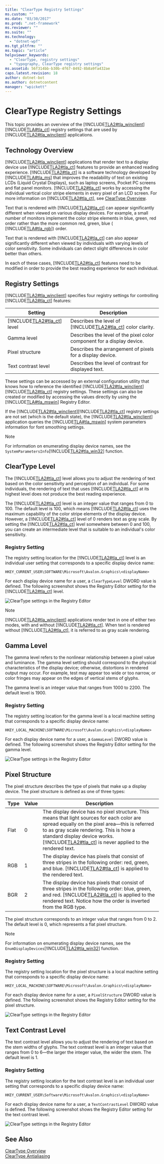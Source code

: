 ```yaml
---
title: "ClearType Registry Settings"
ms.custom: ""
ms.date: "03/30/2017"
ms.prod: ".net-framework"
ms.reviewer: ""
ms.suite: ""
ms.technology: 
  - "dotnet-wpf"
ms.tgt_pltfrm: ""
ms.topic: "article"
helpviewer_keywords: 
  - "ClearType, registry settings"
  - "typography, ClearType registry settings"
ms.assetid: 56f314bb-b30b-4f67-8492-8b8a9fa432ae
caps.latest.revision: 18
author: dotnet-bot
ms.author: dotnetcontent
manager: "wpickett"
---
```

# ClearType Registry Settings
This topic provides an overview of the              [!INCLUDE[TLA2#tla_winclient](../../../../includes/tla2sharptla-winclient-md.md)][!INCLUDE[TLA#tla_ct](../../../../includes/tlasharptla-ct-md.md)] registry settings that are used by              [!INCLUDE[TLA2#tla_winclient](../../../../includes/tla2sharptla-winclient-md.md)] applications.  
  
  
<a name="overview"></a>   
## Technology Overview  
 [!INCLUDE[TLA2#tla_winclient](../../../../includes/tla2sharptla-winclient-md.md)] applications that render text to a display device use                  [!INCLUDE[TLA2#tla_ct](../../../../includes/tla2sharptla-ct-md.md)] features to provide an enhanced reading experience.                  [!INCLUDE[TLA2#tla_ct](../../../../includes/tla2sharptla-ct-md.md)] is a software technology developed by                  [!INCLUDE[TLA#tla_ms](../../../../includes/tlasharptla-ms-md.md)] that improves the readability of text on existing LCDs (Liquid Crystal Displays), such as laptop screens, Pocket PC screens and flat panel monitors.                  [!INCLUDE[TLA2#tla_ct](../../../../includes/tla2sharptla-ct-md.md)] works by accessing the individual vertical color stripe elements in every pixel of an LCD screen. For more information on                  [!INCLUDE[TLA2#tla_ct](../../../../includes/tla2sharptla-ct-md.md)], see                  [ClearType Overview](../../../../docs/framework/wpf/advanced/cleartype-overview.md).  
  
 Text that is rendered with                  [!INCLUDE[TLA2#tla_ct](../../../../includes/tla2sharptla-ct-md.md)] can appear significantly different when viewed on various display devices. For example, a small number of monitors implement the color stripe elements in blue, green, red order rather than the more common red, green, blue (                 [!INCLUDE[TLA#tla_rgb](../../../../includes/tlasharptla-rgb-md.md)]) order.  
  
 Text that is rendered with                  [!INCLUDE[TLA2#tla_ct](../../../../includes/tla2sharptla-ct-md.md)] can also appear significantly different when viewed by individuals with varying levels of color sensitivity. Some individuals can detect slight differences in color better than others.  
  
 In each of these cases,                  [!INCLUDE[TLA2#tla_ct](../../../../includes/tla2sharptla-ct-md.md)] features need to be modified in order to provide the best reading experience for each individual.  
  
<a name="registry_settings"></a>   
## Registry Settings  
 [!INCLUDE[TLA2#tla_winclient](../../../../includes/tla2sharptla-winclient-md.md)] specifies four registry settings for controlling                  [!INCLUDE[TLA2#tla_ct](../../../../includes/tla2sharptla-ct-md.md)] features:  
  
|Setting|Description|  
|-------------|-----------------|  
|[!INCLUDE[TLA2#tla_ct](../../../../includes/tla2sharptla-ct-md.md)] level|Describes the level of                                  [!INCLUDE[TLA2#tla_ct](../../../../includes/tla2sharptla-ct-md.md)] color clarity.|  
|Gamma level|Describes the level of the pixel color component for a display device.|  
|Pixel structure|Describes the arrangement of pixels for a display device.|  
|Text contrast level|Describes the level of contrast for displayed text.|  
  
 These settings can be accessed by an external configuration utility that knows how to reference the identified                  [!INCLUDE[TLA2#tla_winclient](../../../../includes/tla2sharptla-winclient-md.md)][!INCLUDE[TLA2#tla_ct](../../../../includes/tla2sharptla-ct-md.md)] registry settings. These settings can also be created or modified by accessing the values directly by using the                  [!INCLUDE[TLA#tla_mswin](../../../../includes/tlasharptla-mswin-md.md)] Registry Editor.  
  
 If the                  [!INCLUDE[TLA2#tla_winclient](../../../../includes/tla2sharptla-winclient-md.md)][!INCLUDE[TLA2#tla_ct](../../../../includes/tla2sharptla-ct-md.md)] registry settings are not set (which is the default state), the                  [!INCLUDE[TLA2#tla_winclient](../../../../includes/tla2sharptla-winclient-md.md)] application queries the                  [!INCLUDE[TLA#tla_mswin](../../../../includes/tlasharptla-mswin-md.md)] system parameters information for font smoothing settings.  
  
> [!NOTE]
>  For information on enumerating display device names, see the                      `SystemParametersInfo`[!INCLUDE[TLA2#tla_win32](../../../../includes/tla2sharptla-win32-md.md)] function.  
  
<a name="ClearType_level"></a>   
## ClearType Level  
 The                  [!INCLUDE[TLA2#tla_ct](../../../../includes/tla2sharptla-ct-md.md)] level allows you to adjust the rendering of text based on the color sensitivity and perception of an individual. For some individuals, the rendering of text that uses                  [!INCLUDE[TLA2#tla_ct](../../../../includes/tla2sharptla-ct-md.md)] at its highest level does not produce the best reading experience.  
  
 The                  [!INCLUDE[TLA2#tla_ct](../../../../includes/tla2sharptla-ct-md.md)] level is an integer value that ranges from 0 to 100. The default level is 100, which means                  [!INCLUDE[TLA2#tla_ct](../../../../includes/tla2sharptla-ct-md.md)] uses the maximum capability of the color stripe elements of the display device. However, a                  [!INCLUDE[TLA2#tla_ct](../../../../includes/tla2sharptla-ct-md.md)] level of 0 renders text as gray scale. By setting the                  [!INCLUDE[TLA2#tla_ct](../../../../includes/tla2sharptla-ct-md.md)] level somewhere between 0 and 100, you can create an intermediate level that is suitable to an individual's color sensitivity.  
  
### Registry Setting  
 The registry setting location for the                          [!INCLUDE[TLA2#tla_ct](../../../../includes/tla2sharptla-ct-md.md)] level is an individual user setting that corresponds to a specific display device name:  
  
 `HKEY_CURRENT_USER\SOFTWARE\Microsoft\Avalon.Graphics\<displayName>`  
  
 For each display device name for a user, a                          `ClearTypeLevel` DWORD value is defined. The following screenshot shows the Registry Editor setting for the                          [!INCLUDE[TLA2#tla_ct](../../../../includes/tla2sharptla-ct-md.md)] level.  
  
 ![ClearType settings in the Registry Editor](../../../../docs/framework/wpf/advanced/media/cleartyperegistry01.png "ClearTypeRegistry01")  
  
> [!NOTE]
>  [!INCLUDE[TLA2#tla_winclient](../../../../includes/tla2sharptla-winclient-md.md)] applications render text in one of either two modes, with and without                              [!INCLUDE[TLA2#tla_ct](../../../../includes/tla2sharptla-ct-md.md)]. When text is rendered without                              [!INCLUDE[TLA2#tla_ct](../../../../includes/tla2sharptla-ct-md.md)], it is referred to as gray scale rendering.  
  
<a name="gamma_level"></a>   
## Gamma Level  
 The gamma level refers to the nonlinear relationship between a pixel value and luminance. The gamma level setting should correspond to the physical characteristics of the display device; otherwise, distortions in rendered output may occur. For example, test may appear too wide or too narrow, or color fringes may appear on the edges of vertical stems of glyphs.  
  
 The gamma level is an integer value that ranges from 1000 to 2200. The default level is 1900.  
  
### Registry Setting  
 The registry setting location for the gamma level is a local machine setting that corresponds to a specific display device name:  
  
 `HKEY_LOCAL_MACHINE\SOFTWARE\Microsoft\Avalon.Graphics\<displayName>`  
  
 For each display device name for a user, a                          `GammaLevel` DWORD value is defined. The following screenshot shows the Registry Editor setting for the gamma level.  
  
 ![ClearType settings in the Registry Editor](../../../../docs/framework/wpf/advanced/media/cleartyperegistry02.png "ClearTypeRegistry02")  
  
<a name="pixel_structure"></a>   
## Pixel Structure  
 The pixel structure describes the type of pixels that make up a display device. The pixel structure is defined as one of three types:  
  
|Type|Value|Description|  
|----------|-----------|-----------------|  
|Flat|0|The display device has no pixel structure. This means that light sources for each color are spread equally on the pixel area—this is referred to as gray scale rendering. This is how a standard display device works.                                  [!INCLUDE[TLA2#tla_ct](../../../../includes/tla2sharptla-ct-md.md)] is never applied to the rendered text.|  
|RGB|1|The display device has pixels that consist of three stripes in the following order: red, green, and blue.                                  [!INCLUDE[TLA2#tla_ct](../../../../includes/tla2sharptla-ct-md.md)] is applied to the rendered text.|  
|BGR|2|The display device has pixels that consist of three stripes in the following order: blue, green, and red.                                  [!INCLUDE[TLA2#tla_ct](../../../../includes/tla2sharptla-ct-md.md)] is applied to the rendered text. Notice how the order is inverted from the RGB type.|  
  
 The pixel structure corresponds to an integer value that ranges from 0 to 2. The default level is 0, which represents a flat pixel structure.  
  
> [!NOTE]
>  For information on enumerating display device names, see the                      `EnumDisplayDevices`[!INCLUDE[TLA2#tla_win32](../../../../includes/tla2sharptla-win32-md.md)] function.  
  
### Registry Setting  
 The registry setting location for the pixel structure is a local machine setting that corresponds to a specific display device name:  
  
 `HKEY_LOCAL_MACHINE\SOFTWARE\Microsoft\Avalon.Graphics\<displayName>`  
  
 For each display device name for a user, a                          `PixelStructure` DWORD value is defined. The following screenshot shows the Registry Editor setting for the pixel structure.  
  
 ![ClearType settings in the Registry Editor](../../../../docs/framework/wpf/advanced/media/cleartyperegistry02.png "ClearTypeRegistry02")  
  
<a name="text_contrast_level"></a>   
## Text Contrast Level  
 The text contrast level allows you to adjust the rendering of text based on the stem widths of glyphs. The text contrast level is an integer value that ranges from 0 to 6—the larger the integer value, the wider the stem. The default level is 1.  
  
### Registry Setting  
 The registry setting location for the text contrast level is an individual user setting that corresponds to a specific display device name:  
  
 `HKEY_CURRENT_USER\Software\Microsoft\Avalon.Graphics\<displayName>`  
  
 For each display device name for a user, a                          `TextContrastLevel` DWORD value is defined. The following screenshot shows the Registry Editor setting for the text contrast level.  
  
 ![ClearType settings in the Registry Editor](../../../../docs/framework/wpf/advanced/media/cleartyperegistry01.png "ClearTypeRegistry01")  
  
## See Also  
 [ClearType Overview](../../../../docs/framework/wpf/advanced/cleartype-overview.md)   
 [ClearType Antialiasing](https://msdn.microsoft.com/library/dd183433(v=vs.85).aspx)
